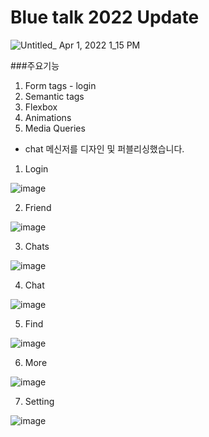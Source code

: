 # Blue talk 2022 Update
![Untitled_ Apr 1, 2022 1_15 PM](https://user-images.githubusercontent.com/88040809/161193940-d6d2af18-2f59-4173-a8ee-9ce9a50e7cb6.gif)

###주요기능
1. Form tags - login
2. Semantic tags
3. Flexbox
4. Animations
5. Media Queries
- chat 메신저를 디자인 및 퍼블리싱했습니다.

1. Login 

![image](https://user-images.githubusercontent.com/88040809/161191761-68fb53d5-abf2-4a9f-a053-576659a6f9c6.png)

2. Friend

![image](https://user-images.githubusercontent.com/88040809/161191944-bfd14770-030d-4e7d-98a5-fd4c85fa2eeb.png)

3. Chats

![image](https://user-images.githubusercontent.com/88040809/161191973-5f19e148-f9b0-45ad-b79c-cc4bd892c868.png)

4. Chat

![image](https://user-images.githubusercontent.com/88040809/161192007-9e8117cc-2d6e-4ee3-b41b-658cdcf34d32.png)

5. Find

![image](https://user-images.githubusercontent.com/88040809/161192032-ee11214e-6b9e-4c02-919b-c1e06684307a.png)

6. More

![image](https://user-images.githubusercontent.com/88040809/161192050-41abadb9-6fd3-41b7-8d27-4de85ae6e320.png)

7. Setting

![image](https://user-images.githubusercontent.com/88040809/161192069-6c833f11-45ec-43a1-bdd5-3e7304abe3dc.png)




